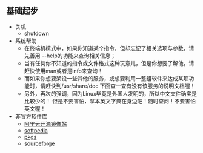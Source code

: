 ##  基础起步
-   关机
    -   shutdown
-   系统帮助
    -   在终端机模式中，如果你知道某个指令，但却忘记了相关选项与参数，请先善用 --help的功能来查询相关信息；
    -   当有任何你不知道的指令或文件格式这种玩意儿，但是你想要了解他，请赶快使用man或者是info来查询！
    -   而如果你想要架设一些其他的服务，或想要利用一整组软件来达成某项功能时，请赶快到/usr/share/doc 下面查一查有没有该服务的说明文档喔！
    -   另外，再次的强调，因为Linux毕竟是外国人发明的，所以中文文件确实是比较少的！ 但是不要害怕，拿本英文字典在身边吧！随时查阅！不要害怕英文喔！
-   非官方软件库
    -   [阿里云开源镜像站](https://opsx.alibaba.com/mirror)
    -   [softpedia](http://www.softpedia.com/)
    -   [pkgs](https://pkgs.org/)
    -   [sourceforge](https://sourceforge.net/)
